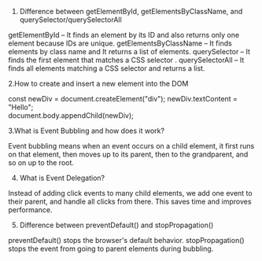 1. Difference between getElementById, getElementsByClassName, and querySelector/querySelectorAll

getElementById – It finds an element by its ID and also returns only one element because IDs are unique.
getElementsByClassName – It finds elements by class name and It returns a list of elements.
querySelector – It finds the first element that matches a CSS selector .
querySelectorAll – It finds all elements matching a CSS selector and returns a list.


2.How to create and insert a new element into the DOM

const newDiv = document.createElement("div"); 
newDiv.textContent = "Hello";         
document.body.appendChild(newDiv);

3.What is Event Bubbling and how does it work?

Event bubbling means when an event occurs on a child element, it first runs on that element,
then moves up to its parent, then to the grandparent, and so on up to the root.


4. What is Event Delegation?

Instead of adding click events to many child elements, we add one event to their parent, and handle all clicks from there.
This saves time and improves performance.


5. Difference between preventDefault() and stopPropagation()

preventDefault() stops the browser's default behavior.
stopPropagation() stops the event from going to parent elements during bubbling.


